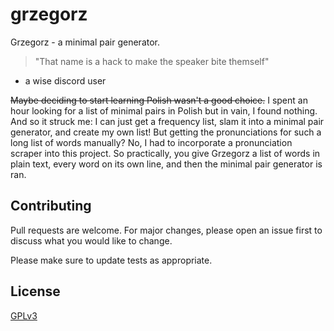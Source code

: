 # grzegorz

Grzegorz - a minimal pair generator.

> "That name is a hack to make the speaker bite themself"
- a wise discord user

~~Maybe deciding to start learning Polish wasn't a good choice.~~ I spent an
hour looking for a list of minimal pairs in Polish but in vain, I found nothing.
And so it struck me: I can just get a frequency list, slam it into a minimal
pair generator, and create my own list! But getting the pronunciations for such
a long list of words manually? No, I had to incorporate a pronunciation scraper
into this project. So practically, you give Grzegorz a list of words in plain
text, every word on its own line, and then the minimal pair generator is ran.

<!--
## Getting started

### Requirements

(What other software does this project depend on?)

### Installation

(How can anyone get this software running, provided they meet the requirements?)

### Usage

(How is this software used?)

## Roadmap

(What ideas would I like to be implemented in the future?)
-->

## Contributing

Pull requests are welcome. For major changes, please open an issue first to
discuss what you would like to change.

Please make sure to update tests as appropriate.

## License

[GPLv3](./LICENSE)
